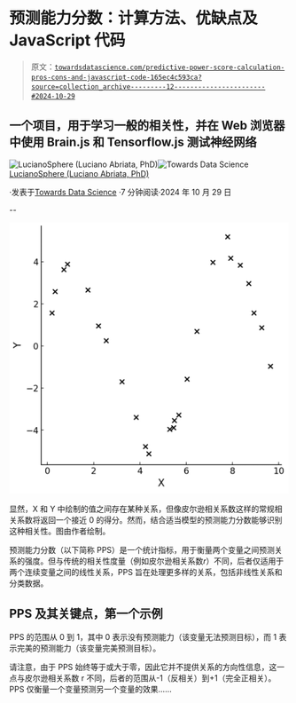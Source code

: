 # 预测能力分数：计算方法、优缺点及 JavaScript 代码

> 原文：[`towardsdatascience.com/predictive-power-score-calculation-pros-cons-and-javascript-code-165ec4c593ca?source=collection_archive---------12-----------------------#2024-10-29`](https://towardsdatascience.com/predictive-power-score-calculation-pros-cons-and-javascript-code-165ec4c593ca?source=collection_archive---------12-----------------------#2024-10-29)

## 一个项目，用于学习一般的相关性，并在 Web 浏览器中使用 Brain.js 和 Tensorflow.js 测试神经网络

[](https://lucianosphere.medium.com/?source=post_page---byline--165ec4c593ca--------------------------------)![LucianoSphere (Luciano Abriata, PhD)](https://lucianosphere.medium.com/?source=post_page---byline--165ec4c593ca--------------------------------)[](https://towardsdatascience.com/?source=post_page---byline--165ec4c593ca--------------------------------)![Towards Data Science](https://towardsdatascience.com/?source=post_page---byline--165ec4c593ca--------------------------------) [LucianoSphere (Luciano Abriata, PhD)](https://lucianosphere.medium.com/?source=post_page---byline--165ec4c593ca--------------------------------)

·发表于[Towards Data Science](https://towardsdatascience.com/?source=post_page---byline--165ec4c593ca--------------------------------) ·7 分钟阅读·2024 年 10 月 29 日

--

![](img/36527d0901e77f5717db15d15188a4e9.png)

显然，X 和 Y 中绘制的值之间存在某种关系，但像皮尔逊相关系数这样的常规相关系数将返回一个接近 0 的得分。然而，结合适当模型的预测能力分数能够识别这种相关性。图由作者绘制。

预测能力分数（以下简称 PPS）是一个统计指标，用于衡量两个变量之间预测关系的强度。但与传统的相关性度量（例如皮尔逊相关系数*r*）不同，后者仅适用于两个连续变量之间的线性关系，PPS 旨在处理更多样的关系，包括非线性关系和分类数据。

## PPS 及其关键点，第一个示例

PPS 的范围从 0 到 1，其中 0 表示没有预测能力（该变量无法预测目标），而 1 表示完美的预测能力（该变量完美预测目标）。

请注意，由于 PPS 始终等于或大于零，因此它并不提供关系的方向性信息，这一点与皮尔逊相关系数 r 不同，后者的范围从-1（反相关）到+1（完全正相关）。PPS 仅衡量一个变量预测另一个变量的效果……

